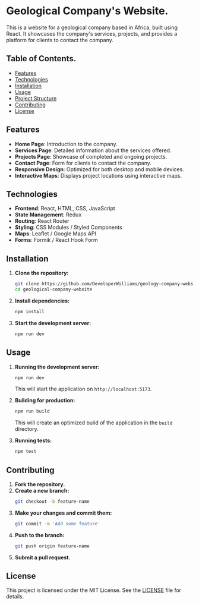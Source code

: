# Geological Company's Website.

This is a website for a geological company based in Africa, built using React. It showcases the company's services, projects, and provides a platform for clients to contact the company.

## Table of Contents.

- [Features](#features)
- [Technologies](#technologies)
- [Installation](#installation)
- [Usage](#usage)
- [Project Structure](#project-structure)
- [Contributing](#contributing)
- [License](#license)

## Features

- **Home Page**: Introduction to the company.
- **Services Page**: Detailed information about the services offered.
- **Projects Page**: Showcase of completed and ongoing projects.
- **Contact Page**: Form for clients to contact the company.
- **Responsive Design**: Optimized for both desktop and mobile devices.
- **Interactive Maps**: Displays project locations using interactive maps.

## Technologies

- **Frontend**: React, HTML, CSS, JavaScript
- **State Management**: Redux
- **Routing**: React Router
- **Styling**: CSS Modules / Styled Components
- **Maps**: Leaflet / Google Maps API
- **Forms**: Formik / React Hook Form

## Installation

1. **Clone the repository:**
    ```bash
    git clone https://github.com/DeveloperWilliams/geology-company-website.git
    cd geological-company-website
    ```

2. **Install dependencies:**
    ```bash
    npm install
    ```

3. **Start the development server:**
    ```bash
    npm run dev
    ```

## Usage

1. **Running the development server:**
    ```bash
    npm run dev
    ```
   This will start the application on `http://localhost:5173`.

2. **Building for production:**
    ```bash
    npm run build
    ```
   This will create an optimized build of the application in the `build` directory.

3. **Running tests:**
    ```bash
    npm test
    ```

## Contributing

1. **Fork the repository.**
2. **Create a new branch:**
    ```bash
    git checkout -b feature-name
    ```
3. **Make your changes and commit them:**
    ```bash
    git commit -m 'Add some feature'
    ```
4. **Push to the branch:**
    ```bash
    git push origin feature-name
    ```
5. **Submit a pull request.**

## License

This project is licensed under the MIT License. See the [LICENSE](LICENSE) file for details.


